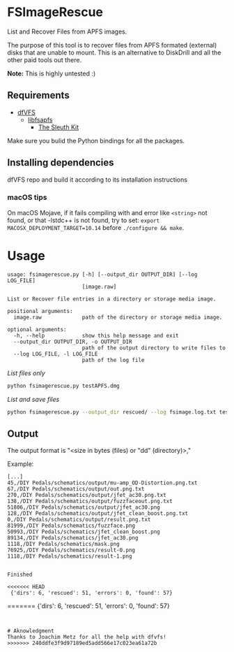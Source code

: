 # FSImageRescue

List and Recover Files from APFS images. 

The purpose of this tool is to recover files from APFS formated (external) disks that are unable to mount.
This is an alternative to DiskDrill and all the other paid tools out there.

**Note:** This is highly untested :)

## Requirements
- [dfVFS](https://github.com/log2timeline/dfvfs/wiki)
   - [libfsapfs](https://github.com/libyal/libfsapfs)
      - [The Sleuth Kit](https://github.com/sleuthkit/sleuthkit/)

Make sure you bulid the Python bindings for all the packages.

## Installing dependencies
dfVFS repo and build it according to its installation instructions

### macOS tips

On macOS Mojave, if it fails compiling with and error like `<string>` not found, or that -lstdc++ is not found,
try to set: `export MACOSX_DEPLOYMENT_TARGET=10.14` before `./configure && make`.

# Usage
```
usage: fsimagerescue.py [-h] [--output_dir OUTPUT_DIR] [--log LOG_FILE]
                        [image.raw]

List or Recover file entries in a directory or storage media image.

positional arguments:
  image.raw             path of the directory or storage media image.

optional arguments:
  -h, --help            show this help message and exit
  --output_dir OUTPUT_DIR, -o OUTPUT_DIR
                        path of the output directory to write files to
  --log LOG_FILE, -l LOG_FILE
                        path of the log file
```

*List files only*
```bash
python fsimagerescue.py testAPFS.dmg
```

*List and save files*
```bash
python fsimagerescue.py --output_dir rescued/ --log fsimage.log.txt testAPFS.dmg
```


## Output

The output format is "<size in bytes (files) or "dd" (directory)>,<path>"

Example:
```
[...]
45,/DIY Pedals/schematics/output/mu-amp_OD-Distortion.png.txt
67,/DIY Pedals/schematics/output/out.png.txt
270,/DIY Pedals/schematics/output/jfet_ac30.png.txt
138,/DIY Pedals/schematics/output/fuzzfaceout.png.txt
51806,/DIY Pedals/schematics/output/jfet_ac30.png
128,/DIY Pedals/schematics/output/jfet_clean_boost.png.txt
0,/DIY Pedals/schematics/output/result.png.txt
81999,/DIY Pedals/schematics/fuzzface.png
50993,/DIY Pedals/schematics/jfet_clean_boost.png
89134,/DIY Pedals/schematics/jfet_ac30.png
1118,/DIY Pedals/schematics/mask.png
76925,/DIY Pedals/schematics/result-0.png
1118,/DIY Pedals/schematics/result-1.png


Finished

<<<<<<< HEAD
 {'dirs': 6, 'rescued': 51, 'errors': 0, 'found': 57}

```
=======
{'dirs': 6, 'rescued': 51, 'errors': 0, 'found': 57}
```


# Aknowledgment
Thanks to Joachim Metz for all the help with dfvfs!
>>>>>>> 240ddfe3f9d97189ed5add566e17c023ea61a72b
